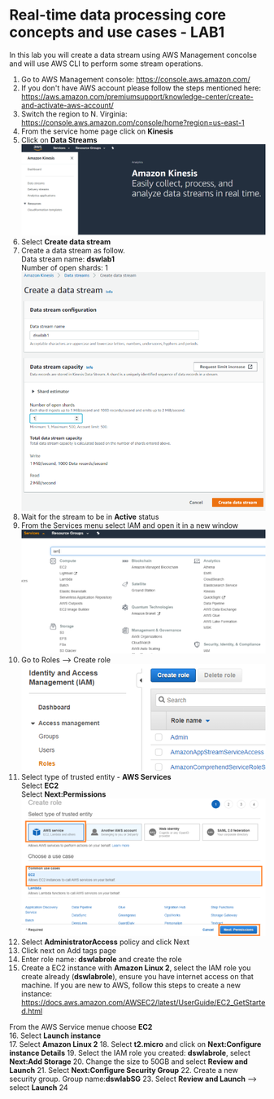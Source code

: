 # Real-time data processing core concepts and use cases - LAB1

In this lab you will create a data stream using AWS Management concolse and will use AWS CLI to perform some stream operations.

1. Go to AWS Management console:
  https://console.aws.amazon.com/
2. If you don't have AWS account please follow the steps mentioned here: https://aws.amazon.com/premiumsupport/knowledge-center/create-and-activate-aws-account/
3. Switch the region to N. Virginia: https://console.aws.amazon.com/console/home?region=us-east-1
4. From the service home page click on **Kinesis**
5. Click on **Data Streams**
![Image of KDS](/images/KinesisDSHome.PNG)
6. Select **Create data stream** 
7. Create a data stream as follow.   
	Data stream name: **dswlab1**  
	Number of open shards: 1
![Image of KDS](/images/Lab1-Image2.PNG)
8. Wait for the stream to be in **Active** status
9. From the Services menu select IAM and open it in a new window
![Image of EC2](/images/Lab1-Image3.PNG)
10. Go to Roles --> Create role  
![Image of EC2](/images/Lab1-Image4.PNG)
11. Select type of trusted entity - **AWS Services**  
Select **EC2**  
Select **Next:Permissions**  
![Image of EC2](/images/Lab1-Image5.PNG)
12. Select **AdministratorAccess** policy and click Next
13. Click next on Add tags page
14. Enter role name: **dswlabrole** and create the role
15. Create a EC2 instance with **Amazon Linux 2**, select the IAM role you create already (**dswlabrole**), ensure you have internet access on that machine. If you are new to AWS, follow this steps to create a new instance: https://docs.aws.amazon.com/AWSEC2/latest/UserGuide/EC2_GetStarted.html

From the AWS Service menue choose **EC2**  
16. Select **Launch instance**  
17. Select **Amazon Linux 2** 
18. Select **t2.micro** and click on **Next:Configure instance Details**
19. Select the IAM role you created: **dswlabrole**, select **Next:Add Storage**
20. Change the size to 50GB and select **Review and Launch**
21. Select **Next:Configure Security Group**
22. Create a new security group. Group name:**dswlabSG**
23. Select **Review and Launch** --> select **Launch**
24

